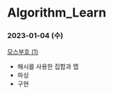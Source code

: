 # Algorithm_Learn
### 2023-01-04 (수)
[모스부호 (1)](https://school.programmers.co.kr/learn/courses/30/lessons/120838)
- 해시를 사용한 집합과 맵
- 파싱
- 구현
